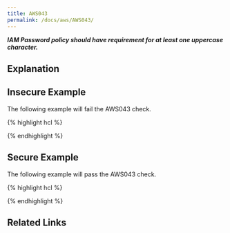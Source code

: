 ```yaml
---
title: AWS043
permalink: /docs/aws/AWS043/
---
```


***IAM Password policy should have requirement for at least one uppercase character.***

## Explanation



## Insecure Example

The following example will fail the AWS043 check.

{% highlight hcl %}

{% endhighlight %}

## Secure Example

The following example will pass the AWS043 check.

{% highlight hcl %}

{% endhighlight %}

## Related Links


